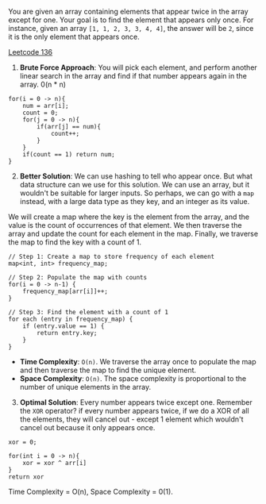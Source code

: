 You are given an array containing elements that appear twice in the array except for one. Your goal is to find the element that appears only once. For instance, given an array `[1, 1, 2, 3, 3, 4, 4]`, the answer will be `2`, since it is the only element that appears once.

[Leetcode 136](https://leetcode.com/problems/single-number/description/)

1. **Brute Force Approach**: You will pick each element, and perform another linear search in the array and find if that number appears again in the array. 0(n * n)

```pseudocode
for(i = 0 -> n){
	num = arr[i];
	count = 0;
	for(j = 0 -> n){
		if(arr[j] == num){
			count++;
		}
	}
	if(count == 1) return num;
}
```


2. **Better Solution**: We can use hashing to tell who appear once. But what data structure can we use for this solution. We can use an array, but it wouldn't be suitable for larger inputs. So perhaps, we can go with a `map` instead, with a large data type as they key, and an integer as its value.

We will create a map where the key is the element from the array, and the value is the count of occurrences of that element. We then traverse the array and update the count for each element in the map. Finally, we traverse the map to find the key with a count of 1.

```pseudocode
// Step 1: Create a map to store frequency of each element
map<int, int> frequency_map;

// Step 2: Populate the map with counts
for(i = 0 -> n-1) {
    frequency_map[arr[i]]++;
}

// Step 3: Find the element with a count of 1
for each (entry in frequency_map) {
    if (entry.value == 1) {
        return entry.key;
    }
}

```

- **Time Complexity**: `O(n)`. We traverse the array once to populate the map and then traverse the map to find the unique element.
- **Space Complexity**: `O(n)`. The space complexity is proportional to the number of unique elements in the array.

3. **Optimal Solution**: Every number appears twice except one. Remember the `XOR` operator? if every number appears twice, if we do a XOR of all the elements, they will cancel out - except 1 element which wouldn't cancel out because it only appears once.

```pseudocode
xor = 0;

for(int i = 0 -> n){
	xor = xor ^ arr[i]
}
return xor
```

Time Complexity = O(n), Space Complexity = 0(1).